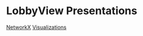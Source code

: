 # LobbyView Presentations
 
[NetworkX](https://hopetambala.github.io/LobbyView-Presentations/networkx/)
[Visualizations](https://hopetambala.github.io/LobbyView-Presentations/visualization/)
